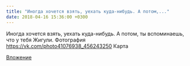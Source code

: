 ```yaml
---
title: "Иногда хочется взять, уехать куда-нибудь. А потом,..."
date: 2018-04-16 15:36:00 +0300
---
```


Иногда хочется взять, уехать куда-нибудь. А потом, ты вспоминаешь, что у тебя Жигули.
Фотография
https://vk.com/photo41076938_456243250
Карта

[Вложение](https://vk.com/photo41076938_456243250)
